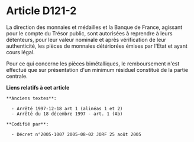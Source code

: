 # Article D121-2

La direction des monnaies et médailles et la Banque de France, agissant pour le compte du Trésor public, sont autorisées à
reprendre à leurs détenteurs, pour leur valeur nominale et après vérification de leur authenticité, les pièces de monnaies
détériorées émises par l'Etat et ayant cours légal.

Pour ce qui concerne les pièces bimétalliques, le remboursement n'est effectué que sur présentation d'un minimum résiduel
constitué de la partie centrale.

**Liens relatifs à cet article**

	**Anciens textes**:

	  - Arrêté 1997-12-18 art 1 (alinéas 1 et 2)
	  - Arrêté du 18 décembre 1997 - art. 1 (Ab)

	**Codifié par**:

	  - Décret n°2005-1007 2005-08-02 JORF 25 août 2005

